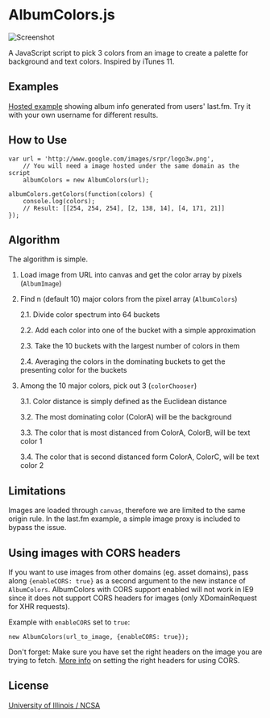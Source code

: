 # AlbumColors.js

![Screenshot](http://chengyin.github.com/albumcolors/screenshot.png)

A JavaScript script to pick 3 colors from an image to create a palette for background and text colors. Inspired by iTunes 11.

## Examples

[Hosted example](http://albumcolors.chengyinliu.com/examples/lastfm?lastfm=willowm) showing album info generated from users' last.fm. Try it with your own username for different results.

## How to Use

	var url = 'http://www.google.com/images/srpr/logo3w.png',
		// You will need a image hosted under the same domain as the script
		albumColors = new AlbumColors(url);

	albumColors.getColors(function(colors) {
		console.log(colors);
		// Result: [[254, 254, 254], [2, 138, 14], [4, 171, 21]]
	});

## Algorithm

The algorithm is simple.

1. Load image from URL into canvas and get the color array by pixels (`AlbumImage`)
 
2. Find n (default 10) major colors from the pixel array (`AlbumColors`)

	2.1. Divide color spectrum into 64 buckets

	2.2. Add each color into one of the bucket with a simple approximation

	2.3. Take the 10 buckets with the largest number of colors in them

	2.4. Averaging the colors in the dominating buckets to get the presenting color for the buckets

3. Among the 10 major colors, pick out 3 (`colorChooser`)

	3.1. Color distance is simply defined as the Euclidean distance

	3.2. The most dominating color (ColorA) will be the background

	3.3. The color that is most distanced from ColorA, ColorB, will be text color 1

	3.4. The color that is second distanced form ColorA, ColorC, will be text color 2

## Limitations

Images are loaded through `canvas`, therefore we are limited to the same origin rule. In the last.fm example, a simple image proxy is included to bypass the issue.

## Using images with CORS headers

If you want to use images from other domains (eg. asset domains), pass along `{enableCORS: true}` as a second argument to the new instance of `AlbumColors`. 
AlbumColors with CORS support enabled will not work in IE9 since it does not support CORS headers for images (only XDomainRequest for XHR requests). 

Example with `enableCORS` set to `true`:

	new AlbumColors(url_to_image, {enableCORS: true});

Don't forget: Make sure you have set the right headers on the image you are trying to fetch. 
[More info](http://enable-cors.org/server.html) on setting the right headers for using CORS.

## License

[University of Illinois / NCSA](http://opensource.org/licenses/NCSA)
